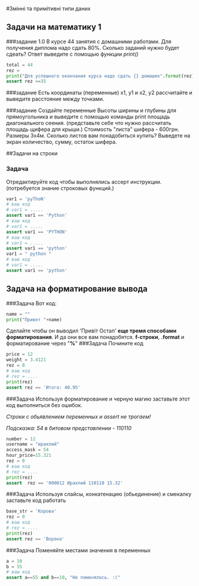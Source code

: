 #Змінні та примітивні типи даних

## Задачи на математику 1
###задание 1.0
В курсе 44 занятия с домашними работами. Для получения диплома надо сдать 80%. Сколько заданий нужно будет сдеать? Ответ выведите с помощью функции _print()_
```python
total = 44
rez = 
print("Для успешного окончания курса надо сдать {} домашек".format(rez))
assert rez ==35
```

###задание
Есть координаты (переменные) x1, y1 и x2, y2 рассчитайте и выведите расстояние между точками.  

###задание
Создайте переменные Высоты ширины и глубины для прямоугольника и выведите с помощью команды print площадь диагонального сеения.
(представьте себе что нужно рассчитать площадь щифера для крыши.)
Стоимость "листа" шифера - 600грн. Размеры 3х4м. Сколько листов вам понадобиться купить?
Выведете на экран количество, сумму, остаток шифера.

##Задачи на строки 
### Задача 
Отредактируйте код чтобы выполнялись ассерт инструкции. (потребуется знание строковых функций.)
```python
var1 = 'pyThoN'
# ваш код
# var1 = .....
assert var1 == 'Python'
# ваш код
# var1 = .....
assert var1 == 'PYTHON'
# ваш код
# var1 = .....
assert var1 == 'python'
var1 = " python "
# ваш код
# var1 = .....
assert var1 == 'python'
```

## Задача на форматирование вывода
###Задача
Вот код:
```python
name = ""
print("Привет "+name)
```
Сделайте чтобы он выводил 'Привіт Остап'  **еще тремя способами форматирования**. И да они все вам понадобятся. **f-строки**, **.format** и форматирование через "**%**"
###Задача
Почините код
```python
price = 12
weight = 3.4121
rez = 0
# ваш код
# rez = ....
print(rez)
assert rez == 'Итого: 40.95'
```
###Задача
Используя форматирование и черную магию заставьте этот код выполниться без ошибок. 

_Строки с обьявлением переменных и assert не трогаем!_

_Подсказка: 54 в битовом представлении - 110110_
```python
number = 12
username = "ираклий"
access_mask = 54
hour_price=15.321
rez = 0
# ваш код
# rez = ....
print(rez)
assert  rez == '000012 Ираклий 110110 15.32'
```
###Задача
Используя слайсы, конкатенацию (обьединение) и смекалку заставьте код работать
```python
base_str = 'Корова'
rez = 0
# ваш код
# rez = ....
print(rez)
assert rez == 'Ворона'
```

###Задача
Поменяйте местами значения в переменных
```python
a = 10
b = 55
# ваш код
assert a==55 and b==10, "Не поменялось. :("
```